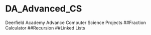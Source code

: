 # DA_Advanced_CS
Deerfield Academy Advance Computer Science Projects
##Fraction Calculator
##Recursion
##Linked Lists

